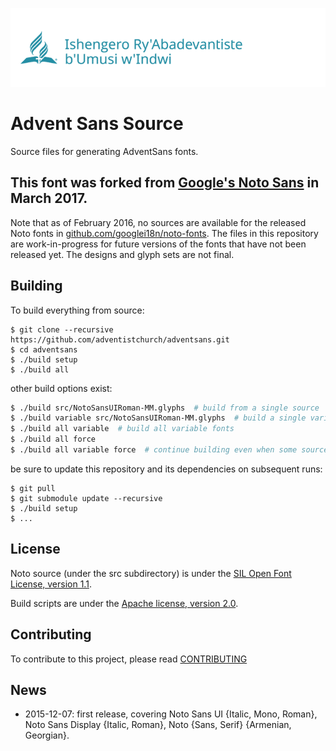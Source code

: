 ![AdventSans](images/AdventSansLanguages.gif)

# Advent Sans Source

Source files for generating AdventSans fonts. 

This font was forked from [Google's Noto Sans](https://github.com/googlei18n/noto-source) in March 2017.
--- 
Note that as of February 2016, no sources are available for the released Noto fonts in [github.com/googlei18n/noto-fonts](https://github.com/googlei18n/noto-fonts). 
The files in this repository are work-in-progress for future versions of the fonts that have not been released yet. 
The designs and glyph sets are not final.

## Building

To build everything from source:

```
$ git clone --recursive https://github.com/adventistchurch/adventsans.git
$ cd adventsans
$ ./build setup
$ ./build all
```

other build options exist:

```bash
$ ./build src/NotoSansUIRoman-MM.glyphs  # build from a single source
$ ./build variable src/NotoSansUIRoman-MM.glyphs  # build a single variable font
$ ./build all variable  # build all variable fonts
$ ./build all force
$ ./build all variable force  # continue building even when some sources fail
```

be sure to update this repository and its dependencies on subsequent runs:

```
$ git pull
$ git submodule update --recursive
$ ./build setup
$ ...
```

## License

Noto source (under the src subdirectory) is under the [SIL Open Font License, version 1.1](src/LICENSE).

Build scripts are under the [Apache license, version 2.0](LICENSE).

## Contributing

To contribute to this project, please read [CONTRIBUTING](CONTRIBUTING.md) 

## News

* 2015-12-07: first release, covering Noto Sans UI {Italic, Mono, Roman}, Noto Sans Display {Italic, Roman}, Noto {Sans, Serif} {Armenian, Georgian}.
